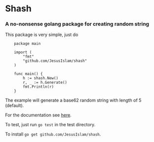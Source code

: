 # Shash
### A no-nonsense golang package for creating random string

This package is very simple, just do

```
	package main

	import (
		"fmt"
		"github.com/JesusIslam/shash"
	)

	func main() {
		h := shash.New()
		r, _ := h.Generate()
		fmt.Println(r)
	}
```

The example will generate a base62 random string with length of 5 (default).

For the documentation see [here](http://godoc.org/github.com/JesusIslam/shash).

To test, just run `go test` in the test directory.

To install `go get github.com/JesusIslam/shash`.